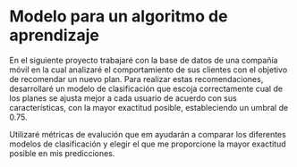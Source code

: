 # Modelo para un algoritmo de aprendizaje

En el siguiente proyecto trabajaré con la base de datos de una compañía móvil en la cual analizaré el comportamiento de sus clientes con el objetivo de recomendar un nuevo plan. Para realizar estas recomendaciones, desarrollaré un modelo de clasificación que escoja correctamente cual de los planes se ajusta mejor a cada usuario de acuerdo con sus características, con la mayor exactitud posible, estableciendo un umbral de 0.75.

Utilizaré métricas de evalución que em ayudarán a comparar los diferentes modelos de clasificación y elegir el que me proporcione la mayor exactitud posible en mis predicciones.

